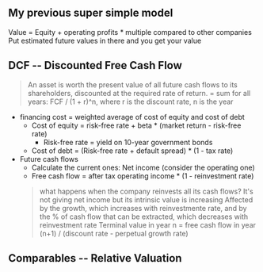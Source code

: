 ## My previous super simple model
Value = Equity + operating profits * multiple compared to other companies
Put estimated future values in there and you get your value

## DCF -- Discounted Free Cash Flow
> An asset is worth the present value of all future cash flows to its shareholders, discounted at the required rate of return.
> = sum for all years: FCF / (1 + r)^n, where r is the discount rate, n is the year

- financing cost = weighted average of cost of equity and cost of debt
    - Cost of equity = risk-free rate + beta * (market return - risk-free rate)
        - Risk-free rate = yield on 10-year government bonds
    - Cost of debt = (Risk-free rate + default spread) * (1 - tax rate)
- Future cash flows
    - Calculate the current ones: Net income (consider the operating one)
    - Free cash flow = after tax operating income * (1 - reinvestment rate)
    > what happens when the company reinvests all its cash flows? It's not giving net income but its intrinsic value is increasing
    Affected by the growth, which increases with reinvestmente rate, and by the % of cash flow that can be extracted, which decreases with reinvestment rate
Terminal value in year n = free cash flow in year (n+1) / (discount rate - perpetual growth rate)


## Comparables -- Relative Valuation

